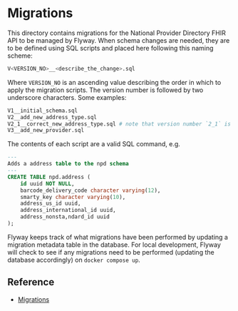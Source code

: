 # Migrations

This directory contains migrations for the National Provider Directory FHIR API to be managed by Flyway.
When schema changes are needed, they are to be defined using SQL scripts and placed here following this naming scheme:

```bash
V<VERSION_NO>__<describe_the_change>.sql
```

Where `VERSION_NO` is an ascending value describing the order in which to apply the migration scripts. The version number
is followed by two underscore characters. Some examples:

```bash
V1__initial_schema.sql
V2__add_new_address_type.sql
V2_1__correct_new_address_type.sql # note that version number `2_1` is OK!
V3__add_new_provider.sql
```

The contents of each script are a valid SQL command, e.g.

```sql
---
Adds a address table to the npd schema
---
CREATE TABLE npd.address (
    id uuid NOT NULL,
    barcode_delivery_code character varying(12),
    smarty_key character varying(10),
    address_us_id uuid,
    address_international_id uuid,
    address_nonsta,ndard_id uuid
);
```

Flyway keeps track of what migrations have been performed by updating a migration metadata table in the database. 
For local development, Flyway will check to see if any migrations need to be performed (updating the database accordingly) 
on `docker compose up`.

## Reference

- [Migrations](https://documentation.red-gate.com/fd/migrations-271585107.html)
